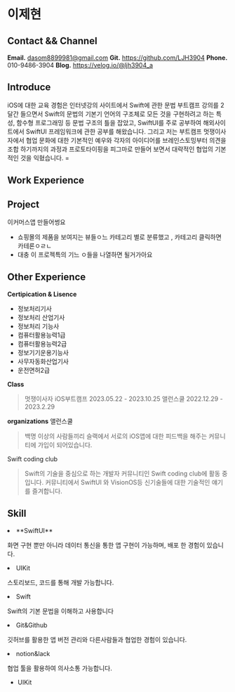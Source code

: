 
# 이제현 


## Contact && Channel										
**Email.**
dasom8899981@gmail.com
 **Git.** 
https://github.com/LJH3904
**Phone.**
 010-9486-3904
**Blog.** 
https://velog.io/@ljh3904_a 



## Introduce
 iOS에 대한 교육 경험은 인터넷강의 사이트에서 Swift에 관한 문법 부트캠프 강의를 2달간 들으면서 Swift의 문법의 기본기 언어의 구조체로 모든 것을 구현하려고 하는 특성, 함수형 프로그래밍 등 문법 구조의 틀을 잡았고, SwiftUI를 주로 공부하여 해외사이트에서 SwiftUI 프레임워크에 관한 공부를 해왔습니다. 그리고 저는 부트캠프 멋쟁이사자에서 협업 문화에 대한 기본적인 예우와 각자의 아이디어를 브레인스토밍부터 의견을 조합 하기까지의 과정과 프로토타이핑을 피그마로 만들어 보면서 대략적인 협업의 기본적인 것을 익혔습니다. =



## Work Experience



## Project
이커머스앱 만들어썽요
- 쇼핑몰의 제품을 보여지는 뷰들ㅇ느 카테고리 별로 분류했고 , 카테고리 클릭하면 카테론ㅇㄹㄴ
-  대충 이 프로젝특의 기느 ㅇ들을 나열하면 될거가아요

## Other Experience
**Certipication & Lisence**
- 정보처리기사
- 정보처리 산업기사
- 정보처리 기능사
- 컴퓨터활용능력1급
- 컴퓨터활용능력2급
- 정보기기운용기능사
- 사무자동화산업기사
- 운전면허2급

**Class**
>멋쟁이사자 iOS부트캠프  2023.05.22 - 2023.10.25
 앨런스쿨 2022.12.29 - 2023.2.29
 
**organizations**
앨런스쿨 
> 백명 이상의 사람들끼리 슬랙에서 서로의 iOS앱에 대한 피드백을 해주는 커뮤니티에 가입이 되어있습니다.
  
 Swift coding club
>  Swift의 기술을 중심으로 하는 개발자 커뮤니티인 Swift coding club에 활동 중입니다. 커뮤니티에서 SwiftUI 와 VisionOS등 신기술들에 대한 기술적인 얘기를 즐겨합니다. 

## Skill
  <li>**SwiftUI**</li>
  <p>화면 구현 뿐만 아니라 데이터 통신을 통한 앱 구현이 가능하며, 배포 한 경험이 있습니다. 
 </p>
  <li>UIKit</li>
  <p>스토리보드, 코드를 통해 개발 가능합니다.</p>
  <li>Swift</li>
  <p>Swift의 기본 문법을 이해하고 사용합니다</p>
  <li>Git&Github</li>
  <p>깃허브를 활용한 앱 버전 관리와 다른사람들과 협업한 경험이 있습니다.</p>
  <li>notion&lack</li>
  <p>협업 툴을 활용하여 의사소통 가능합니다.</p>
</ul>

- UIKit


